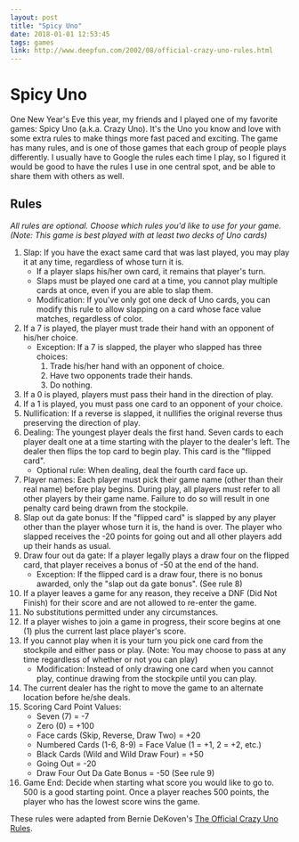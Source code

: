 ```yaml
---
layout: post
title: "Spicy Uno"
date: 2018-01-01 12:53:45
tags: games
link: http://www.deepfun.com/2002/08/official-crazy-uno-rules.html
---
```


# Spicy Uno

One New Year's Eve this year, my friends and I played one of my favorite games: Spicy Uno (a.k.a. Crazy Uno). It's the Uno you know and love with some extra rules to make things more fast paced and exciting. The game has many rules, and is one of those games that each group of people plays differently. I usually have to Google the rules each time I play, so I figured it would be good to have the rules I use in one central spot, and be able to share them with others as well.

## Rules

*All rules are optional. Choose which rules you'd like to use for your game. (Note: This game is best played with at least two decks of Uno cards)*

1. Slap: If you have the exact same card that was last played, you may play it at any time, regardless of whose turn it is.
	- If a player slaps his/her own card, it remains that player's turn.
	- Slaps must be played one card at a time, you cannot play multiple cards at once, even if you are able to slap them.
	- Modification: If you've only got one deck of Uno cards, you can modify this rule to allow slapping on a card whose face value matches, regardless of color.
2. If a 7 is played, the player must trade their hand with an opponent of his/her choice.
	- Exception: If a 7 is slapped, the player who slapped has three choices:
		1. Trade his/her hand with an opponent of choice.
		2. Have two opponents trade their hands.
		3. Do nothing.
3. If a 0 is played, players must pass their hand in the direction of play.
4. If a 1 is played, you must pass one card to an opponent of your choice.
5. Nullification: If a reverse is slapped, it nullifies the original reverse thus preserving the direction of play.
6. Dealing: The youngest player deals the first hand. Seven cards to each player dealt one at a time starting with the player to the dealer's left. The dealer then flips the top card to begin play. This card is the "flipped card".
	- Optional rule: When dealing, deal the fourth card face up.
7. Player names: Each player must pick their game name (other than their real name) before play begins. During play, all players must refer to all other players by their game name. Failure to do so will result in one penalty card being drawn from the stockpile.
8. Slap out da gate bonus: If the "flipped card" is slapped by any player other than the player whose turn it is, the hand is over. The player who slapped receives the -20 points for going out and all other players add up their hands as usual.
9. Draw four out da gate: If a player legally plays a draw four on the flipped card, that player receives a bonus of -50 at the end of the hand.
	- Exception: If the flipped card is a draw four, there is no bonus awarded, only the "slap out da gate bonus". (See rule 8)
10. If a player leaves a game for any reason, they receive a DNF (Did Not Finish) for their score and are not allowed to re-enter the game.
11. No substitutions permitted under any circumstances.
12. If a player wishes to join a game in progress, their score begins at one (1) plus the current last place player's score.
13. If you cannot play when it is your turn you pick one card from the stockpile and either pass or play. (Note: You may choose to pass at any time regardless of whether or not you can play)
	- Modification: Instead of only drawing one card when you cannot play, continue drawing from the stockpile until you can play.
14. The current dealer has the right to move the game to an alternate location before he/she deals.
15. Scoring Card Point Values:
	- Seven (7) = -7
	- Zero (0) = +100
	- Face cards (Skip, Reverse, Draw Two) = +20
	- Numbered Cards (1-6, 8-9) = Face Value (1 = +1, 2 = +2, etc.)
	- Black Cards (Wild and Wild Draw Four) = +50
	- Going Out = -20
	- Draw Four Out Da Gate Bonus = -50 (See rule 9)
16. Game End: Decide when starting what score you would like to go to. 500 is a good starting point. Once a player reaches 500 points, the player who has the lowest score wins the game.

These rules were adapted from Bernie DeKoven's [The Official Crazy Uno Rules](http://www.deepfun.com/2002/08/official-crazy-uno-rules.html).
